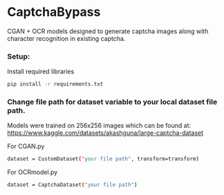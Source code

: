 # CaptchaBypass
CGAN + OCR models designed to generate captcha images along with character recognition in existing captcha. 

### Setup: 
Install required libraries 

```bash
pip install -r requirements.txt
```
### Change file path for dataset variable to your local dataset file path. 

Models were trained on 256x256 images which can be found at: 
https://www.kaggle.com/datasets/akashguna/large-captcha-dataset

For CGAN.py 
```bash
dataset = CustomDataset("your file path", transform=transform)
```

For OCRmodel.py
```bash
dataset = CaptchaDataset("your file path")
```




